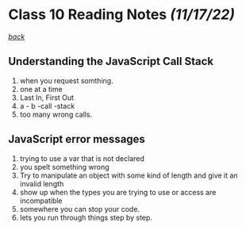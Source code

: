 # Class 10 Reading Notes *(11/17/22)*

[*back*](../README.md)

## Understanding the JavaScript Call Stack

1. when you request somthing.
2. one at a time
3. Last In, First Out
4. a - b -call -stack
5. too many wrong calls.

## JavaScript error messages

1. trying to use a var that is not declared
2. you spelt something wrong
3. Try to manipulate an object with some kind of length and give it an invalid length
4. show up when the types you are trying to use or access are incompatible
5. somewhere you can stop your code.
6. lets you run through things step by step.
